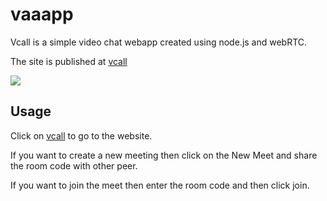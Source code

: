 # vaaapp
Vcall is a simple video chat webapp created using node.js and webRTC.

The site is published at [vcall](https://m-vineetha.github.io/vaaapp/)

![]("https://user-images.githubusercontent.com/85978861/125434664-1511bc89-4b6c-43d1-a810-58ccfd3181cc.JPG")

## Usage
Click on [vcall](https://m-vineetha.github.io/vaaapp/) to go to the website.

If you want to create a new meeting then click on the New Meet and share the room code with other peer.

If you want to join the meet then enter the room code and then click join.
